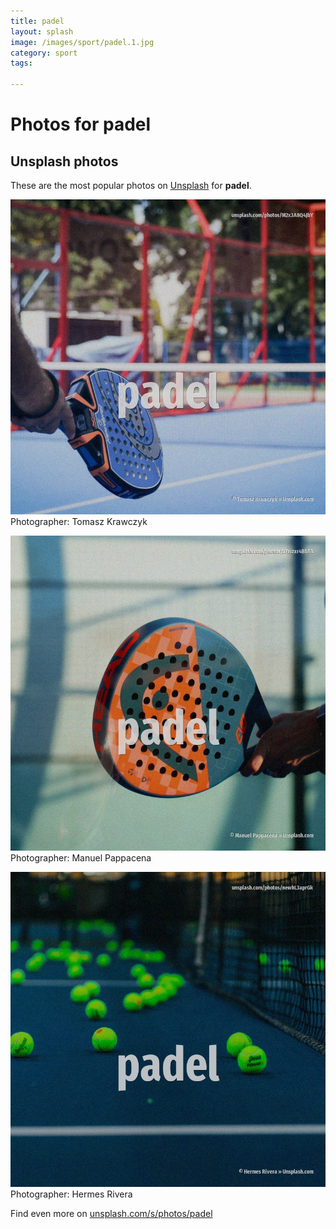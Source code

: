 ```yaml
---
title: padel
layout: splash
image: /images/sport/padel.1.jpg
category: sport
tags:

---
```

# Photos for padel
 
## Unsplash photos
These are the most popular photos on [Unsplash](https://unsplash.com) for **padel**.
 
![padel](/images/sport/padel.1.jpg)
Photographer:  Tomasz Krawczyk
 
![padel](/images/sport/padel.2.jpg)
Photographer:  Manuel Pappacena
 
![padel](/images/sport/padel.3.jpg)
Photographer:  Hermes Rivera
 
Find even more on [unsplash.com/s/photos/padel](https://unsplash.com/s/photos/padel)
 
